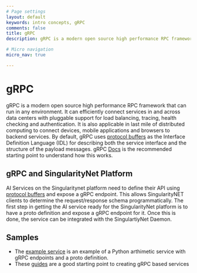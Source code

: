 ```yaml
---
# Page settings
layout: default
keywords: intro concepts, gRPC
comments: false
title: gRPC
description: gRPC is a modern open source high performance RPC framework

# Micro navigation
micro_nav: true

---
```


# gRPC

gRPC is a modern open source high performance RPC framework that can run in any environment. It can efficiently connect services in and across data centers with pluggable support for load balancing, tracing, health checking and authentication. It is also applicable in last mile of distributed computing to connect devices, mobile applications and browsers to backend services. By default, gRPC uses <a href="https://developers.google.com/protocol-buffers/docs/reference/proto3-spec#service_definition" target="_blank">protocol buffers</a> as the Interface Definition Language (IDL) for describing both the service interface and the structure of the payload messages. gRPC <a href="https://grpc.io/docs/">Docs</a> is the recommended starting point to understand how this works.


## gRPC and SingularityNet Platform

AI Services on the Singularitynet platform need to define their API using <a href="https://developers.google.com/protocol-buffers/docs/reference/proto3-spec#service_definition" target="_blank">protocol buffers</a> and expose a gRPC endpoint. This allows SingularityNET clients to determine the request/response schema programmatically. The first step in getting the AI service ready for the SingularityNet platform is to have a proto definition and expose a gRPC endpoint for it. Once this is done, the service can be integrated with the SingulartiyNet Daemon.

## Samples

* The <a href="https://github.com/singnet/example-service/tree/master/service" target="_blank">example service</a> is an example of a Python arthimetic service with gRPC endpoints and a proto definition.
* These <a href="https://grpc.io/docs/guides/" target="_blank">guides</a> are a good starting point to creating gRPC based services